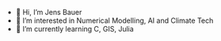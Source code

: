 - 👋 Hi, I’m Jens Bauer
- 👀 I’m interested in Numerical Modelling, AI and Climate Tech
- 🌱 I’m currently learning C, GIS, Julia

<!---
Je-Ba/Je-Ba is a ✨ special ✨ repository because its `README.md` (this file) appears on your GitHub profile.
You can click the Preview link to take a look at your changes.
--->
